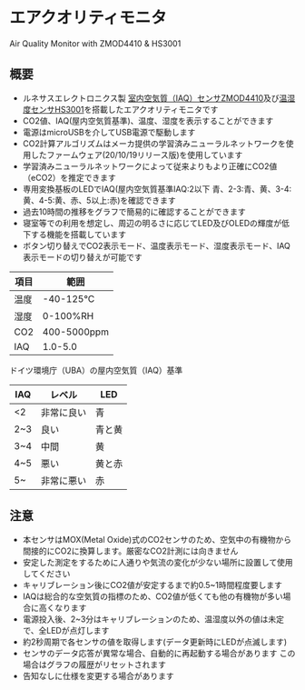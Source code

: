 # エアクオリティモニタ 
 Air Quality Monitor with ZMOD4410 & HS3001

 ## 概要 
  * ルネサスエレクトロニクス製 [室内空気質（IAQ）センサZMOD4410][1]及び[温湿度センサHS3001][2]を搭載したエアクオリティモニタです 
  * CO2値、IAQ(屋内空気質基準)、温度、湿度を表示することができます  
  * 電源はmicroUSBを介してUSB電源で駆動します  
  * CO2計算アルゴリズムはメーカ提供の学習済みニューラルネットワークを使用したファームウェア(20/10/19リリース版)を使用しています  
  * 学習済みニューラルネットワークによって従来よりもより正確にCO2値（eCO2）を推定できます  
  * 専用変換基板のLEDでIAQ(屋内空気質基準IAQ:2以下 青、2-3:青、黄、3-4:黄、4-5:黄、赤、5以上:赤)を確認できます 
  * 過去10時間の推移をグラフで簡易的に確認することができます  
  * 寝室等での利用を想定し、周辺の明るさに応じてLED及びOLEDの輝度が低下する機能を搭載しています  
  * ボタン切り替えでCO2表示モード、温度表示モード、湿度表示モード、IAQ表示モードの切り替えが可能です  

   
  |  項目  |  範囲  | 
| ---- | ---- | 
|  温度  |  -40-125℃  |   
|  湿度  |  0-100%RH  | 
|  CO2  |  400-5000ppm  |  
|  IAQ  |  1.0-5.0  |  
    
 ドイツ環境庁（UBA）の屋内空気質（IAQ）基準
 
  |  IAQ  |  レベル  |  LED  |
| ---- | ---- | ---- |
|  <2  |  非常に良い  |  青  |
|  2~3  |  良い  |  青と黄  |
|  3~4  |  中間  |  黄  |
|  4~5  |  悪い  |  黄と赤  |
|  5~  |  非常に悪い | 赤 |
        

## 注意 
 * 本センサはMOX(Metal Oxide)式のCO2センサのため、空気中の有機物から間接的にCO2に換算します。厳密なCO2計測には向きません  
 * 安定した測定をするために人通りや気流の変化が少ない場所に設置して使用してください  
 * キャリブレーション後にCO2値が安定するまで約0.5~1時間程度要します  
 * IAQは総合的な空気質の指標のため、CO2値が低くても他の有機物が多い場合に高くなります  
 * 電源投入後、2~3分はキャリブレーションのため、温湿度以外の値は未定で、全LEDが点灯します  
 * 約2秒周期で各センサの値を取得します(データ更新時にLEDが点滅します)  
 * センサのデータ応答が異常な場合、自動的に再起動する場合があります  この場合はグラフの履歴がリセットされます  
 * 告知なしに仕様を変更する場合があります    


[1]: https://www.idt.com/jp/ja/products/sensor-products/gas-sensors/zmod4410-indoor-air-quality-sensor-platform
[2]: https://www.idt.com/us/ja/products/sensor-products/humidity-sensors/hs3001-high-performance-relative-humidity-and-temperature-sensor

